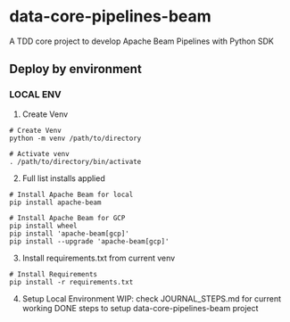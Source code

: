 # data-core-pipelines-beam
A TDD core project to develop Apache Beam Pipelines with Python SDK

## Deploy by environment
### LOCAL ENV

1. Create Venv
```
# Create Venv
python -m venv /path/to/directory

# Activate venv
. /path/to/directory/bin/activate
```
2. Full list installs applied

```
# Install Apache Beam for local
pip install apache-beam

# Install Apache Beam for GCP
pip install wheel
pip install 'apache-beam[gcp]'
pip install --upgrade 'apache-beam[gcp]'
```

3. Install requirements.txt from current venv
```
# Install Requirements
pip install -r requirements.txt
```

4. Setup Local Environment
    WIP: check JOURNAL_STEPS.md for current working DONE steps to setup data-core-pipelines-beam project




